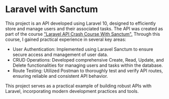 <h1>Laravel with Sanctum</h1>

This project is an API developed using Laravel 10, designed to efficiently store and manage users and their associated tasks. The API was created as part of the course <a href="https://www.youtube.com/watch?v=TzAJfjCn7Ks">"Laravel API Crash Course With Sanctum".</a> Through this course, I gained practical experience in several key areas:

- User Authentication: Implemented using Laravel Sanctum to ensure secure access and management of user data.
- CRUD Operations: Developed comprehensive Create, Read, Update, and Delete functionalities for managing users and tasks within the database.
- Route Testing: Utilized Postman to thoroughly test and verify API routes, ensuring reliable and consistent API behavior.

This project serves as a practical example of building robust APIs with Laravel, incorporating modern development practices and tools.
